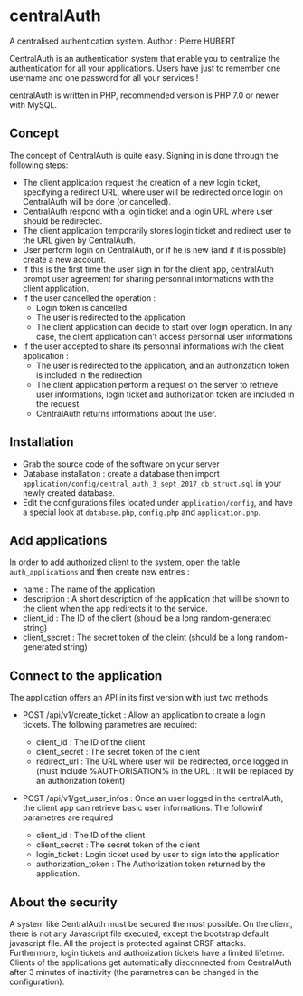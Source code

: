 # centralAuth

A centralised authentication system. Author : Pierre HUBERT

CentralAuth is an authentication system that enable you to centralize the authentication for all your applications. Users have just to remember one username and one password for all your services !

centralAuth is written in PHP, recommended version is PHP 7.0 or newer with MySQL.


## Concept

The concept of CentralAuth is quite easy. Signing in is done through the following steps:
- The client application request the creation of a new login ticket, specifying a redirect URL, where user will be redirected once login on CentralAuth will be done (or cancelled).
- CentralAuth respond with a login ticket and a login URL where user should be redirected.
- The client application temporarily stores login ticket and redirect user to the URL given by CentralAuth.
- User perform login on CentralAuth, or if he is new (and if it is possible) create a new account.
- If this is the first time the user sign in for the client app, centralAuth prompt user agreement for sharing personnal informations with the client application. 
- If the user cancelled the operation :
	- Login token is cancelled
	- The user is redirected to the application
	- The client application can decide to start over login operation. In any case, the client application can't access personnal user informations
- If the user accepted to share its personnal informations with the client application :
	- The user is redirected to the application, and an authorization token is included in the redirection
	- The client application perform a request on the server to retrieve user informations, login ticket and authorization token are included in the request
	- CentralAuth returns informations about the user.


## Installation

* Grab the source code of the software on your server
* Database installation : create a database then import `application/config/central_auth_3_sept_2017_db_struct.sql` in your newly created database.
* Edit the configurations files located under `application/config`, and have a special look at `database.php`, `config.php` and `application.php`.


## Add applications

In order to add authorized client to the system, open the table `auth_applications` and then create new entries :
- name : The name of the application
- description : A short description of the application that will be shown to the client when the app redirects it to the service.
- client_id : The ID of the client (should be a long random-generated string)
- client_secret : The secret token of the cleint (should be a long random-generated string)


## Connect to the application

The application offers an API in its first version with just two methods
- POST /api/v1/create_ticket : Allow an application to create a login tickets. The following parametres are required:
  - client_id : The ID of the client
  - client_secret : The secret token of the client
  - redirect_url : The URL where user will be redirected, once logged in (must include %AUTHORISATION% in the URL : it will be replaced by an authorization tokent)

- POST /api/v1/get_user_infos : Once an user logged in the centralAuth, the client app can retrieve basic user informations. The followinf parametres are required
  - client_id : The ID of the client
  - client_secret : The secret token of the client
  - login_ticket : Login ticket used by user to sign into the application
  - authorization_token : The Authorization token returned by the application.


## About the security

A system like CentralAuth must be secured the most possible. On the client, there is not any Javascript file executed, except the bootstrap default javascript file. All the project is protected against CRSF attacks. Furthermore, login tickets and authorization tickets have a limited lifetime. Clients of the applications get automatically disconnected from CentralAuth after 3 minutes of inactivity (the parametres can be changed in the configuration).